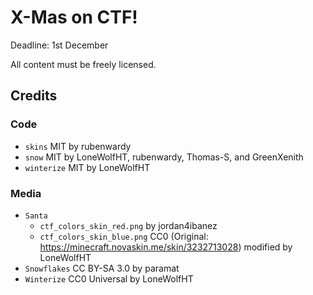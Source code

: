 # X-Mas on CTF!

Deadline: 1st December

All content must be freely licensed.

## Credits

### Code
* `skins` MIT by rubenwardy
* `snow` MIT by LoneWolfHT, rubenwardy, Thomas-S, and GreenXenith
* `winterize` MIT by LoneWolfHT

### Media

* `Santa`
  * `ctf_colors_skin_red.png` by jordan4ibanez
  * `ctf_colors_skin_blue.png` CC0 (Original: https://minecraft.novaskin.me/skin/3232713028) modified by LoneWolfHT
* `Snowflakes` CC BY-SA 3.0 by paramat
* `Winterize` CC0 Universal by LoneWolfHT
